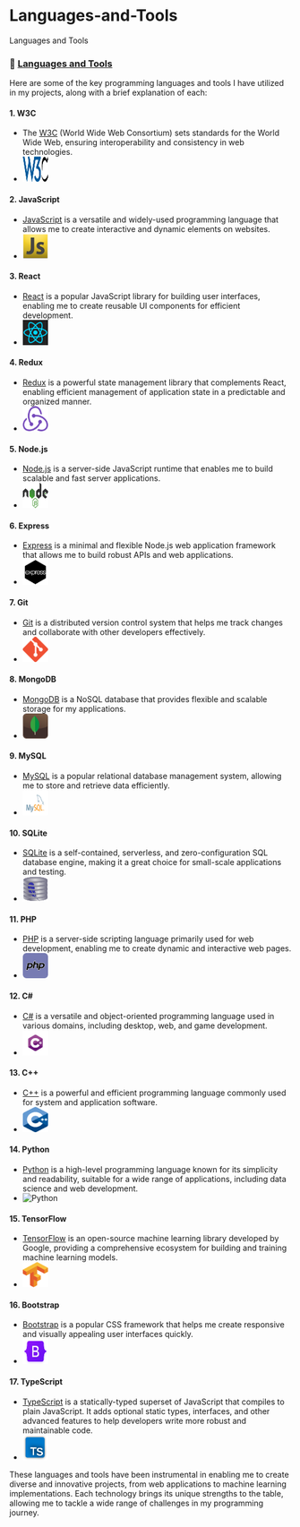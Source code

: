 # Languages-and-Tools
Languages and Tools
### 📖 [Languages and Tools](https://github.com/Eduardoreisboattini/Languages-and-Tools)

Here are some of the key programming languages and tools I have utilized in my projects, along with a brief explanation of each:

#### 1. W3C
- The [W3C](https://w3.org) (World Wide Web Consortium) sets standards for the World Wide Web, ensuring interoperability and consistency in web technologies.
- <img src="./ICONS/w3c.png" alt="W3C" width="45" height="45">

#### 2. JavaScript
- [JavaScript](https://developer.mozilla.org/en-US/docs/Web/JavaScript) is a versatile and widely-used programming language that allows me to create interactive and dynamic elements on websites.
- <img src="./ICONS/javascript.png" alt="JavaScript" width="45" height="45">

#### 3. React
- [React](https://react.dev/) is a popular JavaScript library for building user interfaces, enabling me to create reusable UI components for efficient development.
- <img src="./ICONS/react.png" alt="React" width="45" height="45">

#### 4. Redux
- [Redux](https://redux.js.org/) is a powerful state management library that complements React, enabling efficient management of application state in a predictable and organized manner.
- <img src="./ICONS/redux.png" alt="Redux" width="45" height="45">

#### 5. Node.js
- [Node.js](https://nodejs.org/en) is a server-side JavaScript runtime that enables me to build scalable and fast server applications.
- <img src="./ICONS/nodejs.png" alt="Node.js" width="45" height="45">

#### 6. Express
- [Express](http://expressjs.com/) is a minimal and flexible Node.js web application framework that allows me to build robust APIs and web applications.
- <img src="./ICONS/expressjs.png" alt="Express" width="45" height="45">

#### 7. Git
- [Git](https://git-scm.com/) is a distributed version control system that helps me track changes and collaborate with other developers effectively.
- <img src="./ICONS/git.png" alt="Git" width="45" height="45">

#### 8. MongoDB
- [MongoDB](https://www.mongodb.com/) is a NoSQL database that provides flexible and scalable storage for my applications.
- <img src="./ICONS/mongodb.png" alt="MongoDB" width="45" height="45">

#### 9. MySQL
- [MySQL](https://www.mysql.com/) is a popular relational database management system, allowing me to store and retrieve data efficiently.
- <img src="./ICONS/mysql.png" alt="MySQL" width="45" height="45">

#### 10. SQLite
- [SQLite](https://www.sqlite.org/index.html) is a self-contained, serverless, and zero-configuration SQL database engine, making it a great choice for small-scale applications and testing.
- <img src="./ICONS/sqlite.png" alt="SQLite" width="45" height="45">

#### 11. PHP
- [PHP](https://www.php.net) is a server-side scripting language primarily used for web development, enabling me to create dynamic and interactive web pages.
- <img src="./ICONS/php.png" alt="PHP" width="45" height="45">

#### 12. C#
- [C#](https://dotnet.microsoft.com/en-us/languages/csharp) is a versatile and object-oriented programming language used in various domains, including desktop, web, and game development.
- <img src="./ICONS/Csharp.png" alt="C#" width="45" height="45">

#### 13. C++
- [C++](https://learn.microsoft.com/en-us/cpp/cpp) is a powerful and efficient programming language commonly used for system and application software.
- <img src="./ICONS/C++.png" alt="C++" width="45" height="45">

#### 14. Python
- [Python](https://www.python.org/) is a high-level programming language known for its simplicity and readability, suitable for a wide range of applications, including data science and web development.
- <img src="./ICONS/python.png" alt="Python" width="45" height="45">

#### 15. TensorFlow
- [TensorFlow](https://www.tensorflow.org/) is an open-source machine learning library developed by Google, providing a comprehensive ecosystem for building and training machine learning models.
- <img src="./ICONS/Tensorflow.png" alt="TensorFlow" width="45" height="45">

#### 16. Bootstrap
- [Bootstrap](https://getbootstrap.com/) is a popular CSS framework that helps me create responsive and visually appealing user interfaces quickly.
- <img src="./ICONS/bootstrap.png" alt="Bootstrap" width="45" height="45">

#### 17. TypeScript

- [TypeScript](https://www.typescriptlang.org/) is a statically-typed superset of JavaScript that compiles to plain JavaScript. It adds optional static types, interfaces, and other advanced features to help developers write more robust and maintainable code.
- <img src="./ICONS/typescript.png" alt="Typescript" width="45" height="45">


These languages and tools have been instrumental in enabling me to create diverse and innovative projects, from web applications to machine learning implementations. Each technology brings its unique strengths to the table, allowing me to tackle a wide range of challenges in my programming journey.
